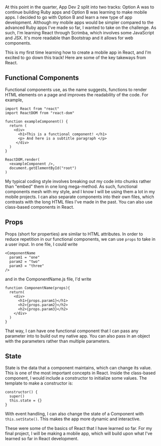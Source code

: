 At this point in the quarter, App Dev 2 split into two tracks: Option A was to continue building Ruby apps and Option B was learning to make mobile apps. I decided to go with Option B and learn a new type of app development. Although my mobile apps would be simpler compared to the advanced Ruby apps I've made so far, I wanted to take on the challenge. As such, I'm learning React through Scrimba, which involves some JavaScript and JSX. It's more readable than Bootstrap and it allows for web components. 

This is my first time learning how to create a mobile app in React, and I'm excited to go down this track! Here are some of the key takeways from React.

## Functional Components
Functional components use, as the name suggests, functions to render HTML elements on a page and improves the readability of the code. For example,
```
import React from "react"
import ReactDOM from "react-dom"

function exampleComponent() {
  return (
    <div>
      <h1>This is a functional component! </h1>
      <p> And here is a subtitle paragraph </p>
     </div>
  )
}

ReactDOM.render(
  <exampleComponent />, 
  document.getElementById("root")
)
```
My typical coding style involves breaking out my code into chunks rather than "embed" them in one long mega-method. As such, functional components mesh with my style, and I know I will be using them a lot in my mobile projects. I can also separate components into their own files, which contrasts with the long HTML files I've made in the past. You can also use class-based components in React. 

## Props
Props (short for properties) are similar to HTML attributes. In order to reduce repetition in our functional components, we can use ```props``` to take in a user input. In one file, I could write
```
<ComponentName 
  param1 = "one"
  param2 = "two"
  param3 = "three"
/>
```
and in the ComponentName.js file, I'd write
```
function ComponentName(props){
  return(
    <div>
      <h1>{props.param1}</h1>
      <h2>{props.param2}</h2>
      <h2>{props.param3}</h2>
    </div>
  )
}
```
That way, I can have one functional component that I can pass any parameter into to build out my native app. You can also pass in an object with the parameters rather than multiple parameters.

## State
State is the data that a component maintains, which can change its value. This is one of the most important concepts in React. Inside the class-based component, I would include a constructor to initialize some values. The template to make a constructor is: 
```
constructor() {
  super()
  this.state = {}
}
```
With event handling, I can also change the state of a Component with ```this.setState()```. This makes the app more dynamic and interactive. 

These were some of the basics of React that I have learned so far. For my final project, I will be making a mobile app, which will build upon what I've learned so far in React development.
